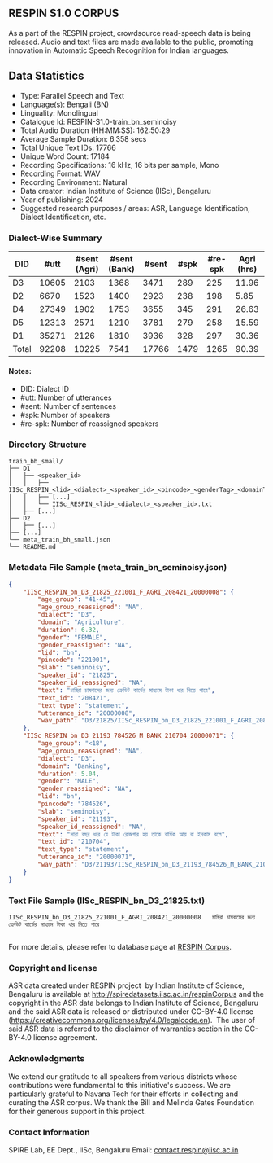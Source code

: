 ## RESPIN S1.0 CORPUS ##

As a part of the RESPIN project, crowdsource read-speech data is being released. Audio and text files
are made available to the public, promoting innovation in Automatic Speech Recognition for Indian languages.

## Data Statistics ##

- Type: Parallel Speech and Text
- Language(s): Bengali (BN)
- Linguality: Monolingual
- Catalogue Id: RESPIN-S1.0-train_bn_seminoisy
- Total Audio Duration (HH:MM:SS): 162:50:29
- Average Sample Duration: 6.358 secs
- Total Unique Text IDs: 17766
- Unique Word Count: 17184
- Recording Specifications: 16 kHz, 16 bits per sample, Mono
- Recording Format: WAV
- Recording Environment: Natural
- Data creator: Indian Institute of Science (IISc), Bengaluru
- Year of publishing: 2024
- Suggested research purposes / areas: ASR, Language Identification, Dialect Identification, etc.

### Dialect-Wise Summary ###
| DID   | #utt | #sent (Agri) | #sent (Bank) | #sent | #spk | #re-spk | Agri (hrs) | Bank (hrs) | Total (hrs) |
|-------|------|--------------|--------------|-------|------|---------|------------|------------|-------------|
| D3 | 10605 | 2103 | 1368 | 3471 | 289 | 225 | 11.96 | 8.67 | 20.63 |
| D2 | 6670 | 1523 | 1400 | 2923 | 238 | 198 | 5.85 | 5.64 | 11.49 |
| D4 | 27349 | 1902 | 1753 | 3655 | 345 | 291 | 26.63 | 24.58 | 51.21 |
| D5 | 12313 | 2571 | 1210 | 3781 | 279 | 258 | 15.59 | 8.50 | 24.09 |
| D1 | 35271 | 2126 | 1810 | 3936 | 328 | 297 | 30.36 | 25.06 | 55.43 |
| Total | 92208 | 10225 | 7541 | 17766 | 1479 | 1265 | 90.39 | 72.45 | 162.84 |



#### Notes:
- DID: Dialect ID
- #utt: Number of utterances
- #sent: Number of sentences
- #spk: Number of speakers
- #re-spk: Number of reassigned speakers

### Directory Structure ###
```
train_bh_small/
├── D1
│   ├── <speaker_id>
│   │   ├── IISc_RESPIN_<lid>_<dialect>_<speaker_id>_<pincode>_<genderTag>_<domainTag>_<text_id>_<uttid>.wav
│   │   ├── [...]
│   │   └── IISc_RESPIN_<lid>_<dialect>_<speaker_id>.txt
│   ├── [...]
├── D2
│   ├── [...]
├── [...]
└── meta_train_bh_small.json
└── README.md
```

### Metadata File Sample (meta_train_bn_seminoisy.json) ###

```json
{
    "IISc_RESPIN_bn_D3_21825_221001_F_AGRI_208421_20000008": {
        "age_group": "41-45",
        "age_group_reassigned": "NA",
        "dialect": "D3",
        "domain": "Agriculture",
        "duration": 6.32,
        "gender": "FEMALE",
        "gender_reassigned": "NA",
        "lid": "bn",
        "pincode": "221001",
        "slab": "seminoisy",
        "speaker_id": "21825",
        "speaker_id_reassigned": "NA",
        "text": "চাষিরা চাষবাসের জন্য ক্রেডিট কার্ডের মাধ্যমে টাকা ধার নিতে পারে",
        "text_id": "208421",
        "text_type": "statement",
        "utterance_id": "20000008",
        "wav_path": "D3/21825/IISc_RESPIN_bn_D3_21825_221001_F_AGRI_208421_20000008.wav"
    },
    "IISc_RESPIN_bn_D3_21193_784526_M_BANK_210704_20000071": {
        "age_group": "<18",
        "age_group_reassigned": "NA",
        "dialect": "D3",
        "domain": "Banking",
        "duration": 5.04,
        "gender": "MALE",
        "gender_reassigned": "NA",
        "lid": "bn",
        "pincode": "784526",
        "slab": "seminoisy",
        "speaker_id": "21193",
        "speaker_id_reassigned": "NA",
        "text": "সারা বছর ধরে যে টাকা রোজগার হয় তাকে বার্ষিক আয় বা ইনকাম বলে",
        "text_id": "210704",
        "text_type": "statement",
        "utterance_id": "20000071",
        "wav_path": "D3/21193/IISc_RESPIN_bn_D3_21193_784526_M_BANK_210704_20000071.wav"
    }
}
```

### Text File Sample (IISc_RESPIN_bn_D3_21825.txt) ###
```
IISc_RESPIN_bn_D3_21825_221001_F_AGRI_208421_20000008	চাষিরা চাষবাসের জন্য ক্রেডিট কার্ডের মাধ্যমে টাকা ধার নিতে পারে


```

For more details, please refer to database page at [RESPIN Corpus](http://spiredatasets.iisc.ac.in/respinCorpus).

### Copyright and license ###

ASR data created under RESPIN project  by Indian Institute of Science, Bengaluru is available
at http://spiredatasets.iisc.ac.in/respinCorpus and the copyright in the ASR data belongs to
Indian Institute of Science, Bengaluru and the said ASR data is released or distributed under
CC-BY-4.0 license (https://creativecommons.org/licenses/by/4.0/legalcode.en).  The user of
said ASR data is referred to the disclaimer of warranties section in the CC-BY-4.0 license
agreement.


### Acknowledgments ###

We extend our gratitude to all speakers from various districts whose contributions were fundamental to this initiative's success.
We are particularly grateful to Navana Tech for their efforts in collecting and curating the ASR corpus.
We thank the Bill and Melinda Gates Foundation for their generous support in this project.

### Contact Information ###

SPIRE Lab, EE Dept., IISc, Bengaluru
Email: contact.respin@iisc.ac.in